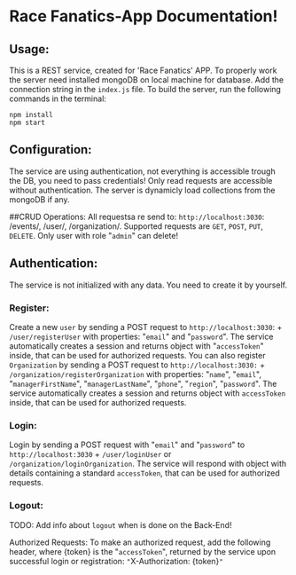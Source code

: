 # Race Fanatics-App Documentation!

## Usage: 
This is a REST service, created for 'Race Fanatics' APP. To properly work the server need installed mongoDB on local machine for database. Add the connection string in the `index.js` file.
To build the server, run the following commands in the terminal:
```
npm install
npm start
```
## Configuration:
The service are using authentication, not everything is accessible trough the DB, you need to pass credentials! Only read requests are accessible without authentication. The server is dynamicly load collections from the mongoDB if any.

##CRUD Operations:
All requestsa re send to: `http://localhost:3030`: /events/,  /user/, /organization/. Supported requests are `GET`, `POST`, `PUT`, `DELETE`. Only user with role "`admin`" can delete!

## Authentication:
The service is not initialized with any data. You need to create it by yourself.

### Register:
Create a new `user` by sending a POST request to `http://localhost:3030`: + `/user/registerUser` with properties: "`email`" and "`password`". The service automatically creates a session and returns object with "`accessToken`" inside, that can be used for authorized requests. You can also register `Organization` by sending a POST request to `http://localhost:3030:` + `/organization/registerOrganization` with properties: "`name`", "`email`", "`managerFirstName`", "`managerLastName`", "`phone`", "`region`", "`password`". The service automatically creates a session and returns object with `accessToken` inside, that can be used for authorized requests.

### Login:
Login by sending a POST request with "`email`" and "`password`" to `http://localhost:3030` +  `/user/loginUser` or `/organization/loginOrganization`. The service will respond with object with details containing a standard `accessToken`, that can be used for authorized requests.

### Logout:
TODO: Add info about `logout` when is done on the Back-End!

Authorized Requests:
To make an authorized request, add the following header, where {token} is the "`accessToken`", returned by the service upon successful login or registration: `"`X-Authorization: {token}`"`

